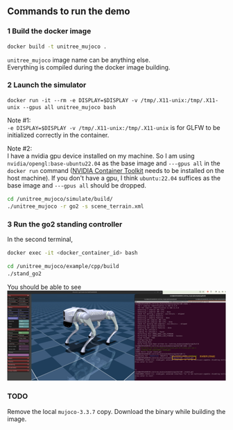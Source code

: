 ## Commands to run the demo

### 1 Build the docker image
```sh
docker build -t unitree_mujoco .
```
`unitree_mujoco` image name can be anything else.  
Everything is compiled during the docker image building. 

### 2 Launch the simulator

```
docker run -it --rm -e DISPLAY=$DISPLAY -v /tmp/.X11-unix:/tmp/.X11-unix --gpus all unitree_mujoco bash
```

Note #1:  
`-e DISPLAY=$DISPLAY -v /tmp/.X11-unix:/tmp/.X11-unix` is for GLFW to be initialized correctly in the container.  

Note #2:  
I have a nvidia gpu device installed on my machine. So I am using `nvidia/opengl:base-ubuntu22.04` as the base image and `---gpus all` in the `docker run` command ([NVIDIA Container Toolkit](https://docs.nvidia.com/datacenter/cloud-native/container-toolkit/latest/install-guide.html) needs to be installed on the host machine). If you don't have a gpu, I think `ubuntu:22.04` suffices as the base image and `---gpus all` should be dropped.

```sh
cd /unitree_mujoco/simulate/build/
./unitree_mujoco -r go2 -s scene_terrain.xml
```


### 3 Run the go2 standing controller
In the second terminal,
```sh
docker exec -it <docker_container_id> bash
```
```sh
cd /unitree_mujoco/example/cpp/build
./stand_go2
```

You should be able to see ![image](./docs/screenshot.jpg)


### TODO
Remove the local `mujoco-3.3.7` copy. Download the binary while building the image.